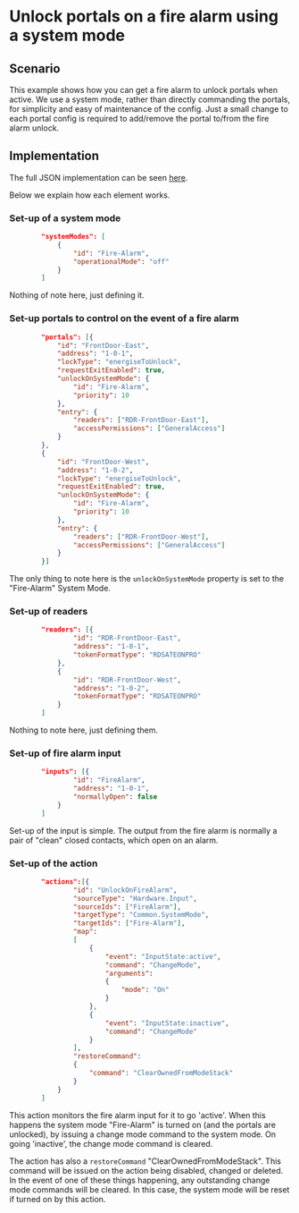 # Unlock portals on a fire alarm using a system mode

## Scenario

This example shows how you can get a fire alarm to unlock portals when active. We use a system mode, rather than directly commanding the portals, for simplicity and easy of maintenance of the config. Just a small change to each portal config is required to add/remove the portal to/from the fire alarm unlock.

## Implementation

The full JSON implementation can be seen [here](FireAlarmAction.json).

Below we explain how each element works.

### Set-up of a system mode

```JSON
        "systemModes": [
            {
                "id": "Fire-Alarm",
                "operationalMode": "off"
            }
        ]
```

Nothing of note here, just defining it.

### Set-up portals to control on the event of a fire alarm

```JSON
        "portals": [{
            "id": "FrontDoor-East",
            "address": "1-0-1",
            "lockType": "energiseToUnlock",
            "requestExitEnabled": true,
            "unlockOnSystemMode": {
                "id": "Fire-Alarm",
                "priority": 10
            },
            "entry": {
                "readers": ["RDR-FrontDoor-East"],
                "accessPermissions": ["GeneralAccess"]
            }
        },
        {
            "id": "FrontDoor-West",
            "address": "1-0-2",
            "lockType": "energiseToUnlock",
            "requestExitEnabled": true,
            "unlockOnSystemMode": {
                "id": "Fire-Alarm",
                "priority": 10
            },
            "entry": {
                "readers": ["RDR-FrontDoor-West"],
                "accessPermissions": ["GeneralAccess"]
            }
        }]
```

The only thing to note here is the `unlockOnSystemMode` property is set to the "Fire-Alarm" System Mode.

### Set-up of readers

```JSON
        "readers": [{
                "id": "RDR-FrontDoor-East",
                "address": "1-0-1",
                "tokenFormatType": "RDSATEONPRO"
            },
            {
                "id": "RDR-FrontDoor-West",
                "address": "1-0-2",
                "tokenFormatType": "RDSATEONPRO"
            }
        ]
```

Nothing to note here, just defining them.

### Set-up of fire alarm input

```JSON
        "inputs": [{
                "id": "FireAlarm",
                "address": "1-0-1",
                "normallyOpen": false
            }
        ]
```

Set-up of the input is simple. The output from the fire alarm is normally a pair of "clean" closed contacts, which open on an alarm.

### Set-up of the action

```JSON
        "actions":[{
                "id": "UnlockOnFireAlarm",
                "sourceType": "Hardware.Input",
                "sourceIds": ["FireAlarm"],
                "targetType": "Common.SystemMode",
                "targetIds": ["Fire-Alarm"],
                "map":
                [
                    {
                        "event": "InputState:active",
                        "command": "ChangeMode",
                        "arguments":
                        {
                            "mode": "On"
                        }
                    },
                    {
                        "event": "InputState:inactive",
                        "command": "ChangeMode"
                    }
                ],
                "restoreCommand":
                {
                    "command": "ClearOwnedFromModeStack"
                }
            }
        ]
```

This action monitors the fire alarm input for it to go 'active'. When this happens the system mode "Fire-Alarm" is turned on (and the portals are unlocked), by issuing a change mode command to the system mode. On going 'inactive', the change mode command is cleared.

The action has also a `restoreCommand` "ClearOwnedFromModeStack". This command will be issued on the action being disabled, changed or deleted. In the event of one of these things happening, any outstanding change mode commands will be cleared. In this case, the system mode will be reset if turned on by this action.
